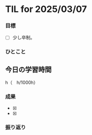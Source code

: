 # TIL for 2025/03/07

### 目標

- [ ] 少し卒制。

### ひとこと


## 今日の学習時間

  h（　h/1000h）
  
### 成果

- [x]
- [x]
 
### 振り返り 

